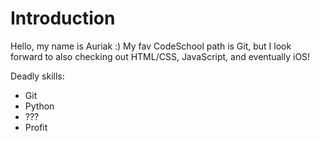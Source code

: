 # Introduction

Hello, my name is Auriak :) My fav CodeSchool path is Git, but I look forward to also checking out HTML/CSS, JavaScript, and eventually iOS!

Deadly skills:
* Git
* Python
* ???
* Profit
